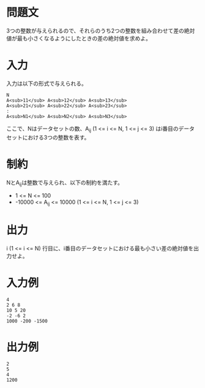 問題文
==

3つの整数が与えられるので、それらのうち2つの整数を組み合わせて差の絶対値が最も小さくなるようにしたときの差の絶対値を求めよ。

入力
==
入力は以下の形式で与えられる。

```
N
A<sub>11</sub> A<sub>12</sub> A<sub>13</sub>
A<sub>21</sub> A<sub>22</sub> A<sub>23</sub>
:
A<sub>N1</sub> A<sub>N2</sub> A<sub>N3</sub>
```

ここで、Nはデータセットの数、A<sub>ij</sub> (1 <= i <= N, 1 <= j <= 3) はi番目のデータセットにおける3つの整数を表す。

制約
==
NとA<sub>ij</sub>は整数で与えられ、以下の制約を満たす。
* 1 <= N <= 100
* -10000 <= A<sub>ij</sub> <= 10000 (1 <= i <= N, 1 <= j <= 3)

出力
==
i (1 <= i <= N) 行目に、i番目のデータセットにおける最も小さい差の絶対値を出力せよ。

入力例
==

```
4
2 6 8
10 5 20
-2 -6 2
1000 -200 -1500
```

出力例
==
```
2
5
4
1200
```
